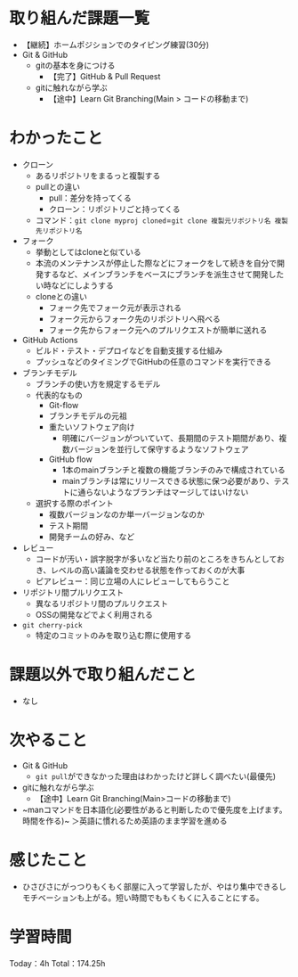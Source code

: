# 取り組んだ課題一覧
- 【継続】ホームポジションでのタイピング練習(30分)
- Git & GitHub
    - gitの基本を身につける
	    - 【完了】GitHub & Pull Request
    - gitに触れながら学ぶ
        -  【途中】Learn Git Branching(Main > コードの移動まで)

# わかったこと
- クローン
    - あるリポジトリをまるっと複製する
    - pullとの違い
        - pull：差分を持ってくる
        - クローン：リポジトリごと持ってくる
    - コマンド：`git clone myproj cloned`=`git clone 複製元リポジトリ名 複製先リポジトリ名`
- フォーク
    - 挙動としてはcloneと似ている
    - 本流のメンテナンスが停止した際などにフォークをして続きを自分で開発するなど、メインブランチをベースにブランチを派生させて開発したい時などにしようする
    - cloneとの違い
        - フォーク先でフォーク元が表示される
        - フォーク元からフォーク先のリポジトリへ飛べる
        - フォーク先からフォーク元へのプルリクエストが簡単に送れる
- GitHub Actions
    - ビルド・テスト・デプロイなどを自動支援する仕組み
    - プッシュなどのタイミングでGitHubの任意のコマンドを実行できる
- ブランチモデル
    - ブランチの使い方を規定するモデル
    - 代表的なもの
        - Git-flow
        - ブランチモデルの元祖
        - 重たいソフトウェア向け
            - 明確にバージョンがついていて、長期間のテスト期間があり、複数バージョンを並行して保守するようなソフトウェア
        - GitHub flow
            - 1本のmainブランチと複数の機能ブランチのみで構成されている
            - mainブランチは常にリリースできる状態に保つ必要があり、テストに通らないようなブランチはマージしてはいけない
    - 選択する際のポイント
        - 複数バージョンなのか単一バージョンなのか
        - テスト期間
        - 開発チームの好み、など
- レビュー
    - コードが汚い・誤字脱字が多いなど当たり前のところをきちんとしておき、レベルの高い議論を交わせる状態を作っておくのが大事
    - ピアレビュー：同じ立場の人にレビューしてもらうこと
- リポジトリ間プルリクエスト
    - 異なるリポジトリ間のプルリクエスト
    - OSSの開発などでよく利用される
- `git cherry-pick`
    - 特定のコミットのみを取り込む際に使用する

# 課題以外で取り組んだこと
- なし

# 次やること
- Git & GitHub
	- `git pull`ができなかった理由はわかったけど詳しく調べたい(最優先)
- gitに触れながら学ぶ
    -  【途中】Learn Git Branching(Main>コードの移動まで)
- ~manコマンドを日本語化(必要性があると判断したので優先度を上げます。時間を作る)~
＞英語に慣れるため英語のまま学習を進める

# 感じたこと
- ひさびさにがっつりもくもく部屋に入って学習したが、やはり集中できるしモチベーションも上がる。短い時間でももくもくに入ることにする。

# 学習時間
Today：4h Total：174.25h